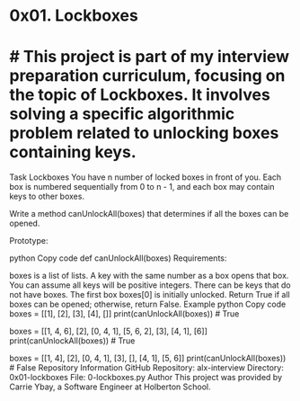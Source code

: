 # 0x01. Lockboxes

# # This project is part of my interview preparation curriculum, focusing on the topic of Lockboxes. It involves solving a specific algorithmic problem related to unlocking boxes containing keys.

Task
Lockboxes
You have n number of locked boxes in front of you. Each box is numbered sequentially from 0 to n - 1, and each box may contain keys to other boxes.

Write a method canUnlockAll(boxes) that determines if all the boxes can be opened.

Prototype:

python
Copy code
def canUnlockAll(boxes)
Requirements:

boxes is a list of lists.
A key with the same number as a box opens that box.
You can assume all keys will be positive integers.
There can be keys that do not have boxes.
The first box boxes[0] is initially unlocked.
Return True if all boxes can be opened; otherwise, return False.
Example
python
Copy code
boxes = [[1], [2], [3], [4], []]
print(canUnlockAll(boxes))  # True

boxes = [[1, 4, 6], [2], [0, 4, 1], [5, 6, 2], [3], [4, 1], [6]]
print(canUnlockAll(boxes))  # True

boxes = [[1, 4], [2], [0, 4, 1], [3], [], [4, 1], [5, 6]]
print(canUnlockAll(boxes))  # False
Repository Information
GitHub Repository: alx-interview
Directory: 0x01-lockboxes
File: 0-lockboxes.py
Author
This project was provided by Carrie Ybay, a Software Engineer at Holberton School.
